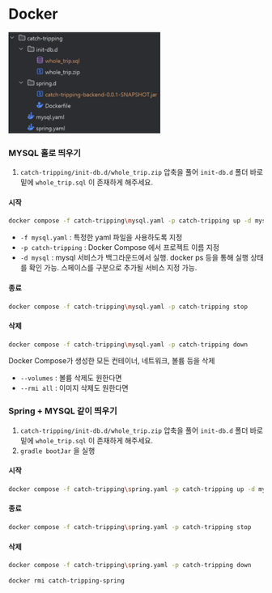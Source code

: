 
# Docker
<img src="catch-tripping/images/img.png" alt="도커 폴더 이미지" width="300" height="200">

### MYSQL 홀로 띄우기

1. `catch-tripping/init-db.d/whole_trip.zip` 압축을 풀어 `init-db.d` 폴더 바로 밑에 `whole_trip.sql` 이 존재하게 해주세요. 

#### 시작
```sh
docker compose -f catch-tripping\mysql.yaml -p catch-tripping up -d mysql
```
- `-f mysql.yaml` : 특정한 yaml 파일을 사용하도록 지정
- `-p catch-tripping` : Docker Compose 에서 프로젝트 이름 지정
- `-d mysql` : mysql 서비스가 백그라운드에서 실행. docker ps 등을 통해 실행 상태를 확인 가능. 스페이스를 구분으로 추가될 서비스 지정 가능.

#### 종료
```sh
docker compose -f catch-tripping\mysql.yaml -p catch-tripping stop
```

#### 삭제
```sh
docker compose -f catch-tripping\mysql.yaml -p catch-tripping down
```
Docker Compose가 생성한 모든 컨테이너, 네트워크, 볼륨 등을 삭제
-  `--volumes` : 볼륨 삭제도 원한다면
- `--rmi all` : 이미지 삭제도 원한다면


### Spring + MYSQL 같이 띄우기

1. `catch-tripping/init-db.d/whole_trip.zip` 압축을 풀어 `init-db.d` 폴더 바로 밑에 `whole_trip.sql` 이 존재하게 해주세요.
2. `gradle bootJar` 을 실행

#### 시작
```sh
docker compose -f catch-tripping\spring.yaml -p catch-tripping up -d mysql spring
```
#### 종료
```sh
docker compose -f catch-tripping\spring.yaml -p catch-tripping stop
```
#### 삭제
```sh
docker compose -f catch-tripping\spring.yaml -p catch-tripping down
```

```sh
docker rmi catch-tripping-spring
```